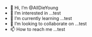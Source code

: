 - 👋 Hi, I’m @AllDieYoung
- 👀 I’m interested in ...test
- 🌱 I’m currently learning ...test
- 💞️ I’m looking to collaborate on ...test
- 📫 How to reach me ...test

<!---
AllDieYoung/AllDieYoung is a ✨ special ✨ repository because its `README.md` (this file) appears on your GitHub profile.
You can click the Preview link to take a look at your changes.
--->
